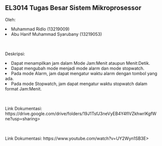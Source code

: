 <h2>EL3014 Tugas Besar Sistem Mikroprosessor</h2>

Oleh:
<li>Muhammad Ridlo (13219009)</li>
<li>Abu Hanif Muhammad Syarubany (13219053)</li>

<p><br><br>Deskripsi: </p>

<li>Dapat menampilkan jam dalam Mode Jam:Menit ataupun Menit:Detik.</li>
<li>Dapat mengubah mode menjadi mode alarm dan mode stopwatch.</li>
<li>Pada mode Alarm, jam dapat mengatur waktu alarm dengan tombol yang ada. </li>
<li>Pada mode Stopwatch, jam dapat mengatur waktu stopwatch dalam format Jam:Menit. </li>

<p><br><br>Link Dokumentasi: https://drive.google.com/drive/folders/19J1TsfJ3neVyEB4Y4fIVZkhwrlKgfWne?usp=sharing></p>
<p><br><br>Link Dokumentasi: https://www.youtube.com/watch?v=UY2Wyn1SB3E></p>
